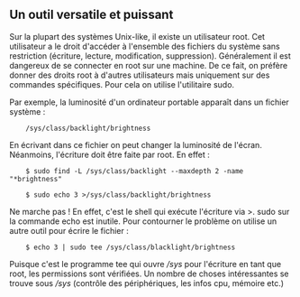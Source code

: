 ## Un outil versatile et puissant

Sur la plupart des systèmes Unix-like, il existe un utilisateur root. Cet utilisateur a le droit d'accéder à l'ensemble des
fichiers du système sans restriction (écriture, lecture, modification, suppression). Généralement il est dangereux de se
connecter en root sur une machine. De ce fait, on préfère donner des droits root à d'autres utilisateurs mais uniquement sur des
commandes spécifiques. Pour cela on utilise l'utilitaire sudo.

Par exemple, la luminosité d'un ordinateur portable apparaît dans un fichier système :
```bash,ignore
    /sys/class/backlight/brightness
```
En écrivant dans ce fichier on peut changer la luminosité de l'écran. Néanmoins, l'écriture doit être faite par root. En effet :
```bash,ignore
    $ sudo find -L /sys/class/backlight --maxdepth 2 -name "*brightness"

    $ sudo echo 3 >/sys/class/backlight/brightness
```
Ne marche pas ! En effet, c'est le shell qui exécute l'écriture via >. sudo sur la commande echo est inutile. Pour contourner le
problème on utilise un autre outil pour écrire le fichier :
```bash,ignore
    $ echo 3 | sudo tee /sys/class/blacklight/brightness
```
Puisque c'est le programme tee qui ouvre */sys* pour l'écriture en tant que root, les permissions sont vérifiées. Un nombre de
choses intéressantes se trouve sous */sys* (contrôle des périphériques, les infos cpu, mémoire etc.)
